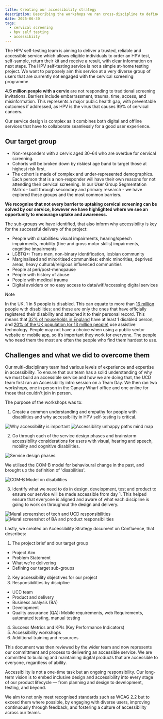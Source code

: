 ```yaml
---
title: Creating our accessibility strategy
description: Describing the workshops we ran cross-discipline to define our accessibility strategy and commitment
date: 2025-06-30
tags:
  - cervical screening
  - hpv self testing
  - accessibiity
---
```


The HPV self-testing team is aiming to deliver a trusted, reliable and accessible service which allows eligible individuals to order an HPV test, self-sample, return their kit and receive a result, with clear information on next steps. The HPV self-testing service is not a simple at-home testing project. We want to purposely aim this service at a very diverse group of users that are currently not engaged with the cervical screening programme.

**4.5 million people with a cervix** are not responding to traditional screening invitations. Barriers include embarrassment, trauma, time, access, and misinformation.​ This represents a major public health gap, with preventable outcomes if addressed, as HPV is the virus that causes 99% of cervical cancers.

Our service design is complex as it combines both digital and offline services that have to collaborate seamlessly for a good user experience.

## Our target group

- Non-responders with a cervix aged 30–64 who are overdue for cervical screening.​
- Cohorts will be broken down by riskiest age band to target those at highest risk first.
- The cohort is made of complex and under-represented demographics. Each person that is a non-responder will have their own reasons for not attending their cervical screening. In our User Group Segmentation Matrix - built through secondary and primary research - we have explored these groups and the most common barriers.

**We recognise that not every barrier to uptaking cervical screening can be solved by our service, however we have highlighted where we see an opportunity to encourage uptake and awareness.**

The sub-groups we have identified, that also inform why accessibility is key for the successful delivery of the project:

- People with disabilities: visual impairments, hearing/speech impairments, mobility (fine and gross motor skills) impairments, cognitive impairments
- LGBTQ+: Trans men, non-binary identification, lesbian community
- Marginalised and minoritised communities: ethnic minorities, deprived areas, heavy cultural/religious influenced communities
- People at peri/post-menopause
- People with history of abuse
- People with medical trauma
- Digital avoiders or no easy access to data/wifi/accessing digital services

> [!NOTE]
> In the UK, 1 in 5 people is disabled. This can equate to more than [16 million](https://commonslibrary.parliament.uk/research-briefings/cbp-9602/) people with disabilities; and these are only the ones that have officially registered their disability and attached it to their personal record. This means that [32% of households in England](https://nhsd-confluence.digital.nhs.uk/https:/business.scope.org.uk/article/accessibility-and-disability-facts-and-figure) have at least 1 disabled person, and [20% of the UK population (or 13 million people)](https://www.tpximpact.com/knowledge-hub/insights/what-is-assistive-technology) use assistive technology. People may not have a choice when using a public sector website or mobile app, so it’s important they work for everyone. The people who need them the most are often the people who find them hardest to use.

## Challenges and what we did to overcome them

Our multi-disciplinary team had various levels of experience and expertise in accessibility. To ensure that our team has a solid understanding of why we must build an accessible service and how we are doing that, the UCD team first ran an Accessibility intro session on a Team Day. We then ran two workshops, one in person in the Canary Wharf office and one online for those that couldn't join in person.

The purpose of the workshops was to:

1. Create a common understanding and empathy for people with disabilities and why accessibility in HPV self-testing is critical.

![Why accessibility is important](whyisimportant.png)
![Accessibility unhappy paths mind map](accessibilityunhappypaths.png)

2. Go through each of the service design phases and brainstorm accessibility considerations for users with visual, hearing and speech, mobility and cognitive disabilities.

![Service design phases](disabilitiesacrossjourney.png)

We utilised the COM-B model for behavioural change in the past, and brought up the definition of 'disabilities'.

![COM-B Model on disabilities](combmodelcapabilities.png)

3. Identify what we need to do in design, development, test and product to ensure our service will be made accessible from day 1. This helped ensure that everyone is aligned and aware of what each discipline is going to work on throughout the design and delivery.

![Mural screenshot of tech and UCD responsibilities](techanducd.png)
![Mural screenshot of BA and product responsibilities](baandproduct.png)

Lastly, we created an Accessibility Strategy document on Confluence, that describes:

1. The project brief and our target group

- Project Aim
- Problem Statement
- What we're delivering
- Defining our target sub-groups

2. Key accessibility objectives for our project
3. Responsibilities by discipline

- UCD team
- Product and delivery
- Business analysis (BA)
- Development
- Quality assurance (QA): Mobile requirements, web Requirements, automated testing, manual testing

4. Success Metrics and KPIs (Key Performance Indicators)
5. Accessibility workshops
6. Additional training and resources

This document was then reviewed by the wider team and now represents our committment and process to delivering an accessible service. We are committed to building and maintaining digital products that are accessible to everyone, regardless of ability.

Accessibility is not a one-time task but an ongoing responsibility. Our long-term vision is to embed inclusive design and accessibility into every stage of our product lifecycle — from planning and design to development, testing, and beyond.

We aim to not only meet recognised standards such as WCAG 2.2 but to exceed them where possible, by engaging with diverse users, improving continuously through feedback, and fostering a culture of accessibility across our teams.
